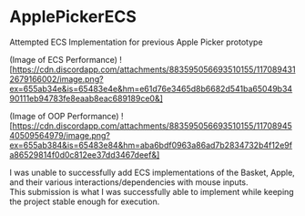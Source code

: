 # ApplePickerECS
Attempted ECS Implementation for previous Apple Picker prototype

(Image of ECS Performance)
![https://cdn.discordapp.com/attachments/883595056693510155/1170894312679166002/image.png?ex=655ab34e&is=65483e4e&hm=e61d76e3465d8b6682d541ba65049b3490111eb94783fe8eaab8eac689189ce0&]

(Image of OOP Performance)
![https://cdn.discordapp.com/attachments/883595056693510155/1170894540509564979/image.png?ex=655ab384&is=65483e84&hm=aba6bdf0963a86ad7b2834732b4f12e9fa86529814f0d0c812ee37dd3467deef&]

I was unable to successfully add ECS implementations of the Basket, Apple, and their various interactions/dependencies with mouse inputs.  
This submission is what I was successfully able to implement while keeping the project stable enough for execution.
